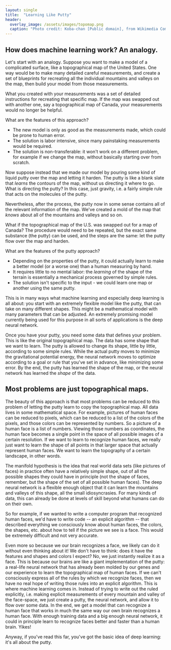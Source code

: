 ```yaml
---
layout: single
title:  "Learning Like Putty"
header:
  overlay_image: /assets/images/topomap.png
  caption: "Photo credit: Koba-chan [Public domain], from Wikimedia Commons created on Demis Map Server"
---
```


## How does machine learning work? An analogy.

Let's start with an analogy. Suppose you want to make a model of a complicated
surface, like a topographical map of the United States. One way would be to
make many detailed careful measurements, and create a set of blueprints for
recreating all the individual mountains and valleys on the map, then build your
model from those measurements. 

What you created with your measurements was a set of detailed instructions for
recreating that specific map. If the map was swapped out with another one, say
a topographical map of Canada, your measurements would no longer be helpful. 

What are the features of this approach?

* The new model is only as good as the measurements made, which could be prone
  to human error.
* The solution is labor intensive, since many painstaking measurements would be
  required.
* The solution is non-transferable: it won't work on a different problem, for
  example if we change the map, without basically starting over from scratch.

Now suppose instead that we made our model by pouring some kind of liquid putty
over the map and letting it harden. The putty is like a blank slate that
*learns* the contours of the map, without us directing it where to go. What is
directing the putty? In this case, just gravity, i.e. a fairly simple rule that
acts on the molecules of the putty.

Nevertheless, after the process, the putty now in some sense contains all of
the relevant information of the map. We've created a mold of the map that 
*knows* about all of the mountains and valleys and so on. 

What if the topographical map of the U.S. was swapped out for a map of Canada?
The procedure would need to be repeated, but the exact same substance (the
putty) can be used, and the steps are the same: let the putty flow over the map
and harden. 

What are the features of the putty approach?

* Depending on the properties of the putty, it could actually learn to make a
  better model (or a worse one) than a human measuring by hand.
* It requires little to no mental labor: the *learning* of the shape of the
  terrain is essentially a mechanical process governed by simple rules.
* The solution isn't specific to the input - we could learn one map or another
  using the same putty.

This is in many ways what machine learning and especially deep learning is all
about: you start with an extremely flexible model like the putty, that can take
on many different shapes. This might be a mathematical model with many
parameters that can be adjusted. An extremely promising model currently being
used for this purpose in all sorts of applications is the deep neural network.

Once you have your putty, you need some data that defines your problem. This is
like the original topographical map. The data has some shape that we want to
learn. The putty is allowed to change its shape, little by little, according to
some simple rules. While the actual putty moves to minimize the gravitational
potential energy, the neural network moves to optimize according to a goal or
rule that you've set in advance, like minimizing some error. By the end, the
putty has learned the shape of the map, or the neural network has learned the
*shape* of the data. 

## Most problems are just topographical maps.

The beauty of this approach is that most problems can be reduced to this
problem of letting the putty learn to copy the topographical map. All data
lives in some mathematical space. For example, pictures of human faces can be
reduced to pixels, which can be reduced to a list of the colors of the pixels,
and those colors can be represented by numbers. So a picture of a human face is
a list of numbers. Viewing those numbers as coordinates, the human face becomes
a single point in the space of all possible images of a certain resolution. If
we want to learn to recognize human faces, we really just want to learn the
shape of all points in that larger space that actually represent human faces.
We want to learn the topography of a certain landscape, in other words. 

The manifold hypothesis is the idea that real world data sets (like pictures of
faces) in practice often have a relatively simple shape, out of all the
possible shapes they could have in principle (not the shape of faces, remember,
but the shape of the set of all possible human faces). The deep neural network
is a flexible enough object that it can learn the mountains and valleys of this
shape, all the small idiosyncrasies. For many kinds of data, this can already
be done at levels of skill beyond what humans can do on their own. 

So for example, if we wanted to write a computer program that recognized human
faces, we'd have to write code -- an explicit algorithm -- that described
everything we consciously know about human faces, the colors, the shapes, etc.
about how to tell if the picture we see is a face. This would be extremely
difficult and not very accurate. 

Even more so because we our brain recognizes a face, we likely can do it
without even thinking about it! We don't have to think: does it have the
features and shapes and colors I expect? No, we just instantly realize it as a
face. This is because our brains are like a giant implementation of the putty:
a real-life neural network that has already been molded by our genes and our
experience to learn the topographical map of human faces. If we can't
consciously express all of the rules by which we recognize faces, then we have
no real hope of writing those rules into an explicit algorithm. This is where
machine learning comes in. Instead of trying to write out the ruled explicitly,
i.e. making explicit measurements of every mountain and valley of the
face-space, we just create a putty, the neural network, and allow it to flow
over some data. In the end, we get a model that can recognize a human face that
works in much the same way our own brain recognizes a human face. With enough
training data and a big enough neural network, it could in principle learn to
recognize faces better and faster than a human brain. Yikes!

Anyway, if you've read this far, you've got the basic idea of deep learning:
it's all about the putty.  
